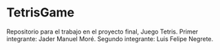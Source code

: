 # TetrisGame
Repositorio para el trabajo  en el proyecto final, Juego Tetris.
Primer integrante: Jader Manuel Moré.
Segundo integrante: Luis Felipe Negrete.
